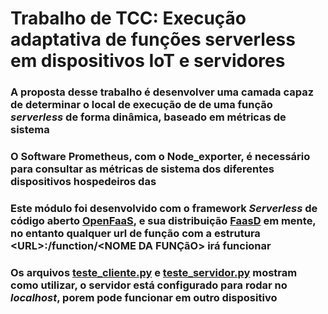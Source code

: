 # Trabalho de TCC: Execução adaptativa de funções serverless em dispositivos IoT e servidores
### A proposta desse trabalho é desenvolver uma camada capaz de determinar o local de execução de de uma função *serverless* de forma dinâmica, baseado em métricas de sistema
### O Software Prometheus, com o Node_exporter, é necessário para consultar as métricas de sistema dos diferentes dispositivos hospedeiros das 
### Este módulo foi desenvolvido com o framework *Serverless* de código aberto [OpenFaaS](https://github.com/openfaas), e sua distribuição [FaasD](https://github.com/openfaas/faasd) em mente, no entanto qualquer url de função com a estrutura \<URL>:<PORTA>/function/<NOME DA FUNÇãO> irá funcionar
### Os arquivos [teste_cliente.py](https://github.com/RafaelPasCz/Adaptive_execution/blob/main/teste_cliente.py) e [teste_servidor.py](https://github.com/RafaelPasCz/Adaptive_execution/blob/main/teste_servidor.py) mostram como utilizar, o servidor está configurado para rodar no *localhost*, porem pode funcionar em outro dispositivo

